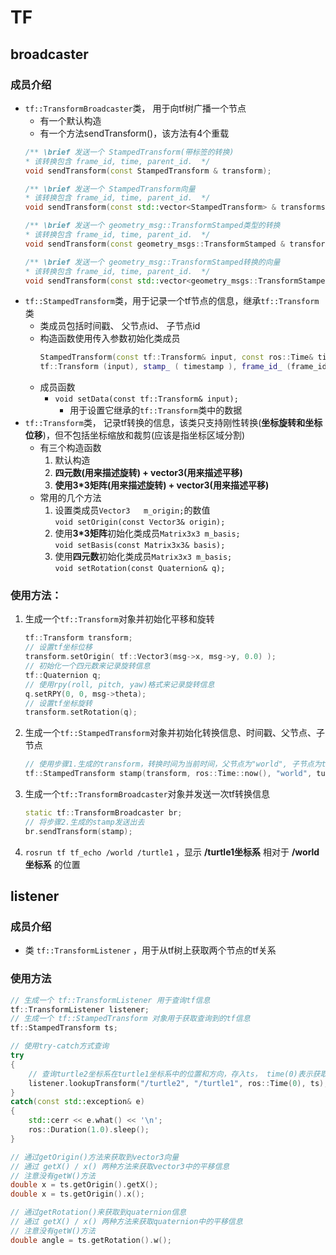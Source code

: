 # TF

## broadcaster

### 成员介绍
* `tf::TransformBroadcaster`类， 用于向tf树广播一个节点
    * 有一个默认构造
    * 有一个方法sendTransform()，该方法有4个重载
    ```c++
    /** \brief 发送一个 StampedTransform(带标签的转换)
    * 该转换包含 frame_id, time, parent_id.  */
    void sendTransform(const StampedTransform & transform);

    /** \brief 发送一个 StampedTransform向量
    * 该转换包含 frame_id, time, parent_id.  */
    void sendTransform(const std::vector<StampedTransform> & transforms);

    /** \brief 发送一个 geometry_msg::TransformStamped类型的转换
    * 该转换包含 frame_id, time, parent_id.  */
    void sendTransform(const geometry_msgs::TransformStamped & transform);

    /** \brief 发送一个 geometry_msg::TransformStamped转换的向量
    * 该转换包含 frame_id, time, parent_id.  */
    void sendTransform(const std::vector<geometry_msgs::TransformStamped> & transforms);
    ```
* `tf::StampedTransform`类，用于记录一个tf节点的信息，继承`tf::Transform`类
    * 类成员包括时间戳、 父节点id、 子节点id
    * 构造函数使用传入参数初始化类成员
        ```c++
        StampedTransform(const tf::Transform& input, const ros::Time& timestamp, const std::string & frame_id, const std::string & child_frame_id):
        tf::Transform (input), stamp_ ( timestamp ), frame_id_ (frame_id), child_frame_id_(child_frame_id){ }
        ```
    * 成员函数
        * `void setData(const tf::Transform& input);`
            * 用于设置它继承的`tf::Transform`类中的数据
* `tf::Transform`类， 记录tf转换的信息，该类只支持刚性转换(**坐标旋转和坐标位移**)，但不包括坐标缩放和裁剪(应该是指坐标区域分割)
    * 有三个构造函数
        1. 默认构造
        2. **四元数(用来描述旋转) + vector3(用来描述平移)** 
        3. **使用3*3矩阵(用来描述旋转) + vector3(用来描述平移)** 
    * 常用的几个方法
        1. 设置类成员`Vector3   m_origin;`的数值  
            `void setOrigin(const Vector3& origin);`
        2. 使用**3*3矩阵**初始化类成员`Matrix3x3 m_basis;`  
            `void setBasis(const Matrix3x3& basis);`
        3. 使用**四元数**初始化类成员`Matrix3x3 m_basis;`  
            `void setRotation(const Quaternion& q);`
### 使用方法：
1. 生成一个`tf::Transform`对象并初始化平移和旋转  
    ```c++
    tf::Transform transform;
    // 设置tf坐标位移
    transform.setOrigin( tf::Vector3(msg->x, msg->y, 0.0) );
    // 初始化一个四元数来记录旋转信息
    tf::Quaternion q;
    // 使用rpy(roll, pitch, yaw)格式来记录旋转信息
    q.setRPY(0, 0, msg->theta);
    // 设置tf坐标旋转
    transform.setRotation(q);
    ```
2. 生成一个`tf::StampedTransform`对象并初始化转换信息、时间戳、父节点、子节点  
    ```c++
    // 使用步骤1.生成的transform，转换时间为当前时间，父节点为"world", 子节点为turtle_name
    tf::StampedTransform stamp(transform, ros::Time::now(), "world", turtle_name);
    ```
3. 生成一个`tf::TransformBroadcaster`对象并发送一次tf转换信息
    ```c++
    static tf::TransformBroadcaster br;
    // 将步骤2.生成的stamp发送出去
    br.sendTransform(stamp);
    ```
4. `rosrun tf tf_echo /world /turtle1` ，显示 **/turtle1坐标系** 相对于 **/world坐标系** 的位置
## listener

### 成员介绍
* 类 `tf::TransformListener` ，用于从tf树上获取两个节点的tf关系

### 使用方法

```c++
// 生成一个 tf::TransformListener 用于查询tf信息
tf::TransformListener listener;
// 生成一个 tf::StampedTransform 对象用于获取查询到的tf信息
tf::StampedTransform ts;

// 使用try-catch方式查询
try
{
    // 查询turtle2坐标系在turtle1坐标系中的位置和方向，存入ts， time(0)表示获取到的tf关系是最新更新的
    listener.lookupTransform("/turtle2", "/turtle1", ros::Time(0), ts);
}
catch(const std::exception& e)
{
    std::cerr << e.what() << '\n';
    ros::Duration(1.0).sleep();
}

// 通过getOrigin()方法来获取到vector3向量
// 通过 getX() / x() 两种方法来获取vector3中的平移信息
// 注意没有getW()方法
double x = ts.getOrigin().getX();
double x = ts.getOrigin().x();

// 通过getRotation()来获取到quaternion信息
// 通过 getX() / x() 两种方法来获取quaternion中的平移信息
// 注意没有getW()方法
double angle = ts.getRotation().w();
```
